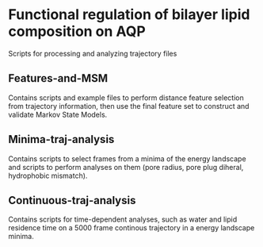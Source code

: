 # Functional regulation of bilayer lipid composition on AQP

Scripts for processing and analyzing trajectory files

## Features-and-MSM
Contains scripts and example files to perform distance feature selection from trajectory information, then use the final feature set to construct and validate Markov State Models.

## Minima-traj-analysis
Contains scripts to select frames from a minima of the energy landscape and scripts to perform analyses on them (pore radius, pore plug diheral, hydrophobic mismatch).

## Continuous-traj-analysis
Contains scripts for time-dependent analyses, such as water and lipid residence time on a 5000 frame continous trajectory in a energy landscape minima.
